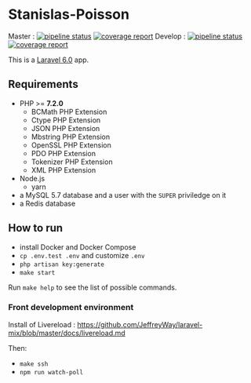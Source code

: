 # Stanislas-Poisson

Master : [![pipeline status](https://gitlab.com/Stanislas-Poisson/stanislas-poisson/badges/master/pipeline.svg)](https://gitlab.com/Stanislas-Poisson/stanislas-poisson/commits/master) [![coverage report](https://gitlab.com/Stanislas-Poisson/stanislas-poisson/badges/master/coverage.svg)](https://gitlab.com/Stanislas-Poisson/stanislas-poisson/commits/master)
Develop : [![pipeline status](https://gitlab.com/Stanislas-Poisson/stanislas-poisson/badges/develop/pipeline.svg)](https://gitlab.com/Stanislas-Poisson/stanislas-poisson/commits/develop) [![coverage report](https://gitlab.com/Stanislas-Poisson/stanislas-poisson/badges/develop/coverage.svg)](https://gitlab.com/Stanislas-Poisson/stanislas-poisson/commits/develop)

This is a [Laravel 6.0](https://laravel.com/docs/6.0) app.

## Requirements

- PHP >= **7.2.0**
  - BCMath PHP Extension
  - Ctype PHP Extension
  - JSON PHP Extension
  - Mbstring PHP Extension
  - OpenSSL PHP Extension
  - PDO PHP Extension
  - Tokenizer PHP Extension
  - XML PHP Extension
- Node.js
  - yarn
- a MySQL 5.7 database and a user with the `SUPER` priviledge on it
- a Redis database

## How to run

- install Docker and Docker Compose
- `cp .env.test .env` and customize `.env`
- `php artisan key:generate`
- `make start`

Run `make help` to see the list of possible commands.

### Front development environment

Install of Livereload : https://github.com/JeffreyWay/laravel-mix/blob/master/docs/livereload.md

Then:
- `make ssh`
- `npm run watch-poll`
